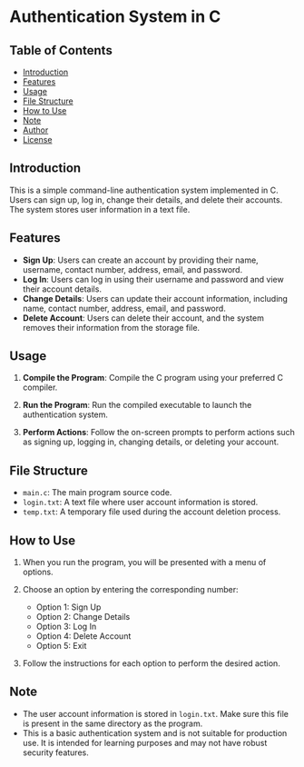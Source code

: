 # Authentication System in C

## Table of Contents
- [Introduction](#introduction)
- [Features](#features)
- [Usage](#usage)
- [File Structure](#file-structure)
- [How to Use](#how-to-use)
- [Note](#note)
- [Author](#author)
- [License](#license)

## Introduction

This is a simple command-line authentication system implemented in C. Users can sign up, log in, change their details, and delete their accounts. The system stores user information in a text file.

## Features

- **Sign Up**: Users can create an account by providing their name, username, contact number, address, email, and password.
- **Log In**: Users can log in using their username and password and view their account details.
- **Change Details**: Users can update their account information, including name, contact number, address, email, and password.
- **Delete Account**: Users can delete their account, and the system removes their information from the storage file.

## Usage

1. **Compile the Program**: Compile the C program using your preferred C compiler.

2. **Run the Program**: Run the compiled executable to launch the authentication system.

3. **Perform Actions**: Follow the on-screen prompts to perform actions such as signing up, logging in, changing details, or deleting your account.

## File Structure

- `main.c`: The main program source code.
- `login.txt`: A text file where user account information is stored.
- `temp.txt`: A temporary file used during the account deletion process.

## How to Use

1. When you run the program, you will be presented with a menu of options.

2. Choose an option by entering the corresponding number:
   - Option 1: Sign Up
   - Option 2: Change Details
   - Option 3: Log In
   - Option 4: Delete Account
   - Option 5: Exit
    
3. Follow the instructions for each option to perform the desired action.

## Note

- The user account information is stored in `login.txt`. Make sure this file is present in the same directory as the program.
- This is a basic authentication system and is not suitable for production use. It is intended for learning purposes and may not have robust security features.
